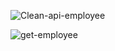 ![Clean-api-employee](https://github.com/HMav-16/CleanArchi.Employee.API/assets/148790419/3f654da1-ad34-4f6a-8342-b373e49874c8)

![get-employee](https://github.com/HMav-16/CleanArchi.Employee.API/assets/148790419/79bd5b0d-1131-456f-8038-04b82d4be46c)
